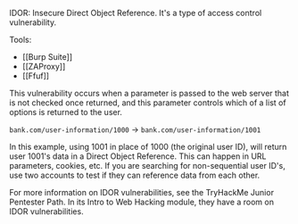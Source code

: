 IDOR: Insecure Direct Object Reference. It's a type of access control vulnerability.

Tools:
- [[Burp Suite]]
- [[ZAProxy]]
- [[Ffuf]]

This vulnerability occurs when a parameter is passed to the web server that is not checked once returned, and this parameter controls which of a list of options is returned to the user. 

`bank.com/user-information/1000` -> `bank.com/user-information/1001` 

In this example, using 1001 in place of 1000 (the original user ID), will return user 1001's data in a Direct Object Reference. This can happen in URL parameters, cookies, etc. If you are searching for non-sequential user ID's, use two accounts to test if they can reference data from each other. 

For more information on IDOR vulnerabilities, see the TryHackMe Junior Pentester Path. In its Intro to Web Hacking module, they have a room on IDOR vulnerabilities. 
